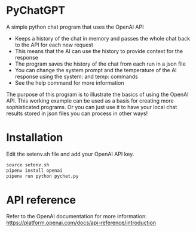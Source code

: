 # PyChatGPT

A simple python chat program that uses the OpenAI API

- Keeps a history of the chat in memory and passes the whole chat back to the API for each new request
- This means that the AI can use the history to provide context for the response
- The program saves the history of the chat from each run in a json file
- You can change the system prompt and the temperature of the AI response using the system: and temp: commands
- See the help command for more information


The purpose of this program is to illustrate the basics of using the OpenAI API.
This working example can be used as a basis for creating more sophisticated programs.
Or you can just use it to have your local chat results stored in json files you can process in other ways!

# Installation
Edit the setenv.sh file and add your OpenAI API key.

```python
source setenv.sh
pipenv install openai
pipenv run python pychat.py
```

# API reference
Refer to the OpenAI documentation for more information:
https://platform.openai.com/docs/api-reference/introduction
